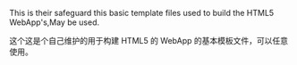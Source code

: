 This is their safeguard this basic template files used to build the HTML5 WebApp's,May be used.

这个这是个自己维护的用于构建 HTML5 的 WebApp 的基本模板文件，可以任意使用。
